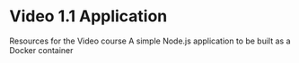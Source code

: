 # Video 1.1 Application

Resources for the Video course
A simple Node.js application to be built as a Docker container
